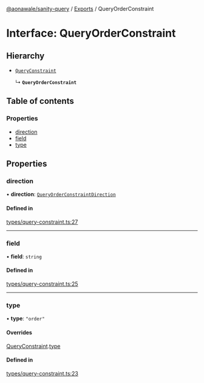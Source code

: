 [@aonawale/sanity-query](../README.md) / [Exports](../modules.md) / QueryOrderConstraint

# Interface: QueryOrderConstraint

## Hierarchy

- [`QueryConstraint`](QueryConstraint.md)

  ↳ **`QueryOrderConstraint`**

## Table of contents

### Properties

- [direction](QueryOrderConstraint.md#direction)
- [field](QueryOrderConstraint.md#field)
- [type](QueryOrderConstraint.md#type)

## Properties

### direction

• **direction**: [`QueryOrderConstraintDirection`](../modules.md#queryorderconstraintdirection)

#### Defined in

[types/query-constraint.ts:27](https://github.com/aonawale/sanity-query/blob/8a2da8a/src/types/query-constraint.ts#L27)

___

### field

• **field**: `string`

#### Defined in

[types/query-constraint.ts:25](https://github.com/aonawale/sanity-query/blob/8a2da8a/src/types/query-constraint.ts#L25)

___

### type

• **type**: ``"order"``

#### Overrides

[QueryConstraint](QueryConstraint.md).[type](QueryConstraint.md#type)

#### Defined in

[types/query-constraint.ts:23](https://github.com/aonawale/sanity-query/blob/8a2da8a/src/types/query-constraint.ts#L23)
